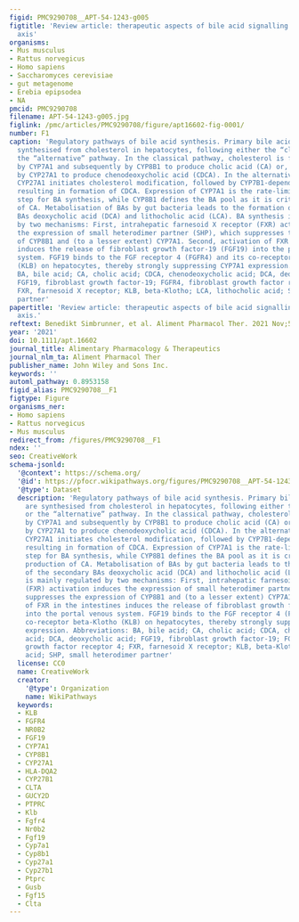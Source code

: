 ```yaml
---
figid: PMC9290708__APT-54-1243-g005
figtitle: 'Review article: therapeutic aspects of bile acid signalling in the gut‐liver
  axis'
organisms:
- Mus musculus
- Rattus norvegicus
- Homo sapiens
- Saccharomyces cerevisiae
- gut metagenome
- Erebia epipsodea
- NA
pmcid: PMC9290708
filename: APT-54-1243-g005.jpg
figlink: /pmc/articles/PMC9290708/figure/apt16602-fig-0001/
number: F1
caption: 'Regulatory pathways of bile acid synthesis. Primary bile acids (BA) are
  synthesised from cholesterol in hepatocytes, following either the “classical” or
  the “alternative” pathway. In the classical pathway, cholesterol is first modified
  by CYP7A1 and subsequently by CYP8B1 to produce cholic acid (CA) or, alternatively
  by CYP27A1 to produce chenodeoxycholic acid (CDCA). In the alternative pathway,
  CYP27A1 initiates cholesterol modification, followed by CYP7B1‐dependent biotransformation,
  resulting in formation of CDCA. Expression of CYP7A1 is the rate‐limiting enzymatic
  step for BA synthesis, while CYP8B1 defines the BA pool as it is critical for production
  of CA. Metabolisation of BAs by gut bacteria leads to the formation of the secondary
  BAs deoxycholic acid (DCA) and lithocholic acid (LCA). BA synthesis is mainly regulated
  by two mechanisms: First, intrahepatic farnesoid X receptor (FXR) activation induces
  the expression of small heterodimer partner (SHP), which suppresses the expression
  of CYP8B1 and (to a lesser extent) CYP7A1. Second, activation of FXR in the intestines
  induces the release of fibroblast growth factor‐19 (FGF19) into the portal venous
  system. FGF19 binds to the FGF receptor 4 (FGFR4) and its co‐receptor beta‐Klotho
  (KLB) on hepatocytes, thereby strongly suppressing CYP7A1 expression. Abbreviations:
  BA, bile acid; CA, cholic acid; CDCA, chenodeoxycholic acid; DCA, deoxycholic acid;
  FGF19, fibroblast growth factor‐19; FGFR4, fibroblast growth factor receptor 4;
  FXR, farnesoid X receptor; KLB, beta‐Klotho; LCA, lithocholic acid; SHP, small heterodimer
  partner'
papertitle: 'Review article: therapeutic aspects of bile acid signalling in the gut‐liver
  axis.'
reftext: Benedikt Simbrunner, et al. Aliment Pharmacol Ther. 2021 Nov;54(10):1243-1262.
year: '2021'
doi: 10.1111/apt.16602
journal_title: Alimentary Pharmacology & Therapeutics
journal_nlm_ta: Aliment Pharmacol Ther
publisher_name: John Wiley and Sons Inc.
keywords: ''
automl_pathway: 0.8953158
figid_alias: PMC9290708__F1
figtype: Figure
organisms_ner:
- Homo sapiens
- Rattus norvegicus
- Mus musculus
redirect_from: /figures/PMC9290708__F1
ndex: ''
seo: CreativeWork
schema-jsonld:
  '@context': https://schema.org/
  '@id': https://pfocr.wikipathways.org/figures/PMC9290708__APT-54-1243-g005.html
  '@type': Dataset
  description: 'Regulatory pathways of bile acid synthesis. Primary bile acids (BA)
    are synthesised from cholesterol in hepatocytes, following either the “classical”
    or the “alternative” pathway. In the classical pathway, cholesterol is first modified
    by CYP7A1 and subsequently by CYP8B1 to produce cholic acid (CA) or, alternatively
    by CYP27A1 to produce chenodeoxycholic acid (CDCA). In the alternative pathway,
    CYP27A1 initiates cholesterol modification, followed by CYP7B1‐dependent biotransformation,
    resulting in formation of CDCA. Expression of CYP7A1 is the rate‐limiting enzymatic
    step for BA synthesis, while CYP8B1 defines the BA pool as it is critical for
    production of CA. Metabolisation of BAs by gut bacteria leads to the formation
    of the secondary BAs deoxycholic acid (DCA) and lithocholic acid (LCA). BA synthesis
    is mainly regulated by two mechanisms: First, intrahepatic farnesoid X receptor
    (FXR) activation induces the expression of small heterodimer partner (SHP), which
    suppresses the expression of CYP8B1 and (to a lesser extent) CYP7A1. Second, activation
    of FXR in the intestines induces the release of fibroblast growth factor‐19 (FGF19)
    into the portal venous system. FGF19 binds to the FGF receptor 4 (FGFR4) and its
    co‐receptor beta‐Klotho (KLB) on hepatocytes, thereby strongly suppressing CYP7A1
    expression. Abbreviations: BA, bile acid; CA, cholic acid; CDCA, chenodeoxycholic
    acid; DCA, deoxycholic acid; FGF19, fibroblast growth factor‐19; FGFR4, fibroblast
    growth factor receptor 4; FXR, farnesoid X receptor; KLB, beta‐Klotho; LCA, lithocholic
    acid; SHP, small heterodimer partner'
  license: CC0
  name: CreativeWork
  creator:
    '@type': Organization
    name: WikiPathways
  keywords:
  - KLB
  - FGFR4
  - NR0B2
  - FGF19
  - CYP7A1
  - CYP8B1
  - CYP27A1
  - HLA-DQA2
  - CYP27B1
  - CLTA
  - GUCY2D
  - PTPRC
  - Klb
  - Fgfr4
  - Nr0b2
  - Fgf19
  - Cyp7a1
  - Cyp8b1
  - Cyp27a1
  - Cyp27b1
  - Ptprc
  - Gusb
  - Fgf15
  - Clta
---
```

